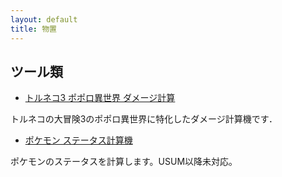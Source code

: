 ```yaml
---
layout: default
title: 物置
---
```


## ツール類

- [トルネコ3 ポポロ異世界 ダメージ計算](./tr3_isekai.html)

トルネコの大冒険3のポポロ異世界に特化したダメージ計算機です．

- [ポケモン ステータス計算機](./poke-status.html)

ポケモンのステータスを計算します。USUM以降未対応。
